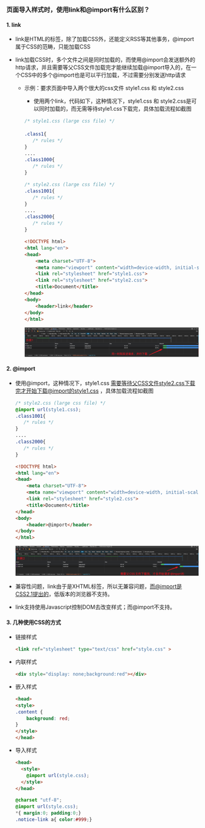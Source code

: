 ### 页面导入样式时，使用link和@import有什么区别？
#### 1. link

* link是HTML的标签，除了加载CSS外，还能定义RSS等其他事务，@import属于CSS的范畴，只能加载CSS

* link加载CSS时，多个文件之间是同时加载的，而使用@import会发送额外的http请求，并且需要等父CSS文件加载完才能继续加载@import导入的，在一个CSS中的多个@import也是可以平行加载，不过需要分别发送http请求

  * 示例：要求页面中导入两个很大的css文件 style1.css 和 style2.css

    * 使用两个link，代码如下，这种情况下，style1.css 和 style2.css是可以同时加载的，而无需等待style1.css下载完，具体加载流程如截图
    
    ```css
    /* style1.css (large css file) */
    
    .class1{
       /* rules */
    }
    ....
    .class1000{
       /* rules */
    }
    ```
    
    ```css
    /* style2.css (large css file) */
    .class1001{
       /* rules */
    }
    ....
    .class2000{
       /* rules */
    }
    ```
    
    ```html
    <!DOCTYPE html>
    <html lang="en">
    <head>
        <meta charset="UTF-8">
        <meta name="viewport" content="width=device-width, initial-scale=1.0">
        <link rel="stylesheet" href="style1.css">
        <link rel="stylesheet" href="style2.css">
        <title>Document</title>
    </head>
    <body>
        <header>link</header>
    </body>
    </html>
    ```
    ![Alt text](Screenshot_1.jpg)
    
#### 2. @import
    
* 使用@import，这种情况下，style1.css 需要等待父CSS文件style2.css下载完才开始下载@import的style1.css ，具体加载流程如截图
    
    ```css
    /* style2.css (large css file) */
    @import url(style1.css);
    .class1001{
       /* rules */
    }
    ....
    .class2000{
       /* rules */
    }
    ```
    
    ```html
    <!DOCTYPE html>
    <html lang="en">
    <head>
        <meta charset="UTF-8">
        <meta name="viewport" content="width=device-width, initial-scale=1.0">
        <link rel="stylesheet" href="style2.css">
        <title>Document</title>
    </head>
    <body>
        <header>@import</header>
    </body>
    </html>
    ```
    
    ![Alt text](Screenshot_2.jpg)

* 兼容性问题，link由于是XHTML标签，所以无兼容问题，而@import是CSS2.1提出的，低版本的浏览器不支持。

* link支持使用Javascript控制DOM去改变样式；而@import不支持。

#### 3. 几种使用CSS的方式

  * 链接样式

    ```html
    <link ref="stylesheet" type="text/css" href="style.css" >
    ```

  * 内联样式
    ```html
    <div style="display: none;background:red"></div>
    ```
  * 嵌入样式
    ```html
    <head>
    <style>
    .content {
        background: red;
    }
    </style>
    </head>
    ```
  * 导入样式
    ```html
    <head>
      <style>
        @import url(style.css);
      </style>
    </head>
    ```
    ```css
    @charset "utf-8";
    @import url(style.css);
    *{ margin:0; padding:0;}
    .notice-link a{ color:#999;}
    ```

  

